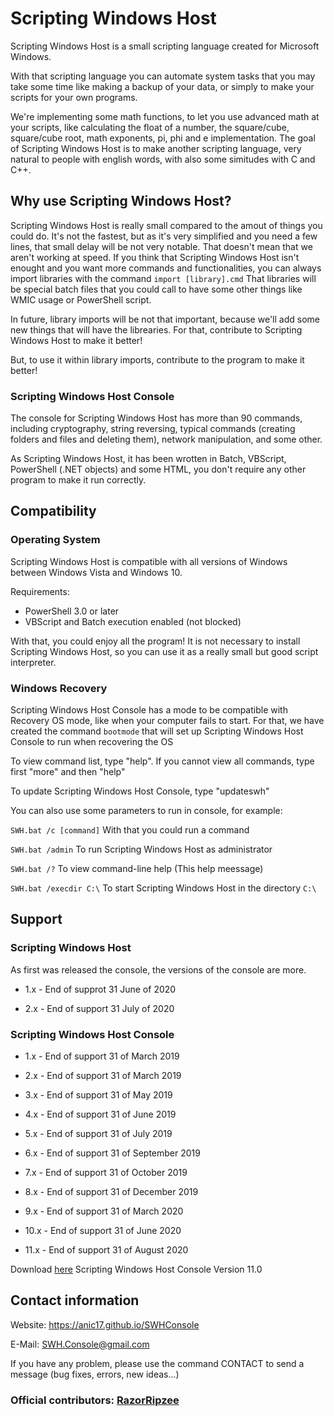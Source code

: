 # Scripting Windows Host

Scripting Windows Host is a small scripting language created for Microsoft Windows.

With that scripting language you can automate system tasks that you may take some time like making a backup of your data, or simply to make your scripts for your own programs.

We're implementing some math functions, to let you use advanced math at your scripts, like calculating the float of a number, the square/cube, square/cube root, math exponents, pi, phi and e implementation.
The goal of Scripting Windows Host is to make another scripting language, very natural to people with english words, with also some simitudes with C and C++.


## Why use Scripting Windows Host?

Scripting Windows Host is really small compared to the amout of things you could do.
It's not the fastest, but as it's very simplified and you need a few lines, that small delay will be not very notable.
That doesn't mean that we aren't working at speed.
If you think that Scripting Windows Host isn't enought and you want more commands and functionalities, you can always import libraries with the command ``import [library].cmd``
That libraries will be special batch files that you could call to have some other things like WMIC usage or PowerShell script.

In future, library imports will be not that important, because we'll add some new things that will have the librearies.
For that, contribute to Scripting Windows Host to make it better!

But, to use it within library imports, contribute to the program to make it better!

### Scripting Windows Host Console

The console for Scripting Windows Host has more than 90 commands, including cryptography, string reversing, typical commands (creating folders and files and deleting them), network manipulation, and some other.

As Scripting Windows Host, it has been wrotten in Batch, VBScript, PowerShell (.NET objects) and some HTML, you don't require any other program to make it run correctly.

## Compatibility

### Operating System

Scripting Windows Host is compatible with all versions of Windows between Windows Vista and Windows 10.

Requirements:

* PowerShell 3.0 or later
* VBScript and Batch execution enabled (not blocked)

With that, you could enjoy all the program!
It is not necessary to install Scripting Windows Host, so you can use it as a really small but good script interpreter.

### Windows Recovery

Scripting Windows Host Console has a mode to be compatible with Recovery OS mode, like when your computer fails to start. For that, we have created the command `bootmode` that will set up Scripting Windows Host Console to run when recovering the OS


To view command list, type "help". If you cannot view all commands, type first "more" and then "help"


To update Scripting Windows Host Console, type "updateswh"

You can also use some parameters to run in console, for example:

``SWH.bat /c [command]`` 
With that you could run a command
	
``SWH.bat /admin``
To run Scripting Windows Host as administrator
	
``SWH.bat /?``
To view command-line help (This help meessage)

``SWH.bat /execdir C:\``
To start Scripting Windows Host in the directory `C:\`


## Support


### Scripting Windows Host

As first was released the console, the versions of the console are more.

* 1.x - End of supprot 31 June of 2020

* 2.x - End of support 31 July of 2020


### Scripting Windows Host Console

* 1.x - End of support 31 of March 2019

* 2.x - End of support 31 of March 2019

* 3.x - End of support 31 of May 2019

* 4.x - End of support 31 of June 2019

* 5.x - End of support 31 of July 2019

* 6.x - End of support 31 of September 2019

* 7.x - End of support 31 of October 2019

* 8.x - End of support 31 of December 2019

* 9.x - End of support 31 of March 2020

* 10.x - End of support 31 of June 2020

* 11.x - End of support 31 of August 2020


Download [here](http://https://raw.githubusercontent.com/anic17/SWH/master/SWH_Console.zip) Scripting Windows Host Console Version 11.0



## Contact information

Website: https://anic17.github.io/SWHConsole

E-Mail: SWH.Console@gmail.com

If you have any problem, please use the command CONTACT to send a message (bug fixes, errors, new ideas...)


### Official contributors: [RazorRipzee](https://github.com/RazorRipzee)
